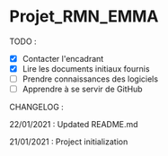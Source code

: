 # Projet_RMN_EMMA

TODO :
- [x] Contacter l'encadrant
- [x] Lire les documents initiaux fournis
- [ ] Prendre connaissances des logiciels 
- [ ] Apprendre à se servir de GitHub

CHANGELOG :

22/01/2021 : Updated README.md

21/01/2021 : Project initialization

